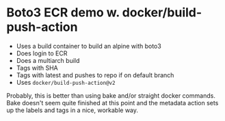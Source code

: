 # Boto3 ECR demo w. docker/build-push-action

- Uses a build container to build an alpine with boto3
- Does login to ECR
- Does a multiarch build
- Tags with SHA
- Tags with latest and pushes to repo if on default branch
- Uses `docker/build-push-action@v2`

Probably, this is better than using bake and/or straight docker
commands. Bake doesn't seem quite finished at this point
and the metadata action sets up the labels and tags in a nice,
workable way.

